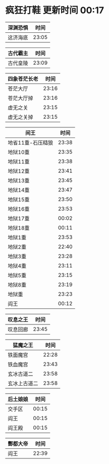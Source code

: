 # 疯狂打鞋 更新时间 00:17

| 深渊恐惧   | 时间    |
|--------|-------|
| 这济海底 | 23:05 |

| 古代霸主   | 时间    |
|--------|-------|
| 古代皇陵 | 23:09 |

| 四象苍茫长老   | 时间    |
|--------|-------|
| 苍茫大厅 | 23:16 |
| 苍茫大厅掉 | 23:16 |
| 虚无之关 | 23:15 |
| 虚无之关掉 | 23:15 |

| 间王   | 时间    |
|--------|-------|
| 地省11重-石压糙狼 | 23:38 |
| 地狱10重 | 23:35 |
| 地狱11重 | 23:38 |
| 地狱12重 | 23:41 |
| 地狱13重 | 23:45 |
| 地狱14重 | 23:47 |
| 地狱15重 | 23:50 |
| 地狱16重 | 23:53 |
| 地狱17重 | 00:02 |
| 地狱18重 | 00:11 |
| 地狱1重 | 23:53 |
| 地狱2重 | 22:40 |
| 地狱3重 | 23:28 |
| 地狱4重 | 23:11 |
| 地狱5重 | 23:15 |
| 地狱8重 | 23:19 |
| 地狱重 | 23:23 |
| 阎王 | 00:12 |

| 叹息之王   | 时间    |
|--------|-------|
| 叹息回廊 | 23:45 |

| 猛魔之王   | 时间    |
|--------|-------|
| 铁面魔宫 | 22:28 |
| 铁血魔宫 | 23:43 |
| 玄冰古道二 | 23:58 |
| 玄冰上古道二 | 23:58 |

| 后土娘娘   | 时间    |
|--------|-------|
| 交手区 | 00:15 |
| 阎王 | 00:15 |
| 阎王殿 | 00:15 |

| 酆都大帝   | 时间    |
|--------|-------|
| 阎王 | 22:39 |
